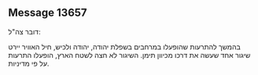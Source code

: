 ## Message 13657

דובר צה"ל:

בהמשך להתרעות שהופעלו במרחבים בשפלת יהודה, יהודה ולכיש, חיל האוויר יירט שיגור אחד שעשה את דרכו מכיוון תימן.
השיגור לא חצה לשטח הארץ, הופעלו התרעות על פי מדיניות.

